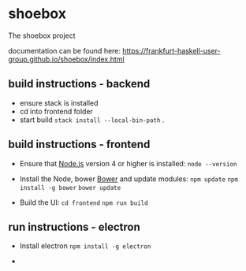 # shoebox
The shoebox project

documentation can be found here:
https://frankfurt-haskell-user-group.github.io/shoebox/index.html

## build instructions - backend

- ensure stack is installed
- cd into frontend folder
- start build
    `stack install --local-bin-path` . 

## build instructions - frontend

- Ensure that [Node.js](https://nodejs.org/) version 4 or higher is installed:
     `node --version`

- Install the Node, bower [Bower](https://bower.io/) and update modules:
     `npm update`
     `npm install -g bower`
     `bower update`

- Build the UI:
     `cd frontend`
     `npm run build`

## run instructions - electron

- Install electron
     `npm install -g electron`

- 

